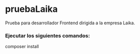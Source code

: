 # pruebaLaika
Prueba para desarrollador Frontend dirigida a la empresa Laika.

<h3>Ejecutar los siguientes comandos:</h3>
<p> composer install </p>

